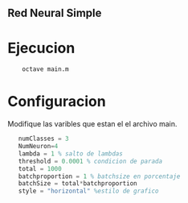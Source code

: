 ## Red Neural Simple

# Ejecucion 

```bash
    octave main.m
```
# Configuracion
Modifique las varibles que estan el el archivo main.
 ```octave
    numClasses = 3 
    NumNeuron=4
    lambda = 1 % salto de lambdas
    threshold = 0.0001 % condicion de parada
    total = 1000
    batchproportion = 1 % batchsize en porcentaje
    batchSize = total*batchproportion
    style = "horizontal" %estilo de grafico
 ```